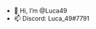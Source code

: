 - 👋 Hi, I’m @Luca49
- 📫 Discord: Luca_49#7791

<!---
Luca49/Luca49 is a ✨ special ✨ repository because its `README.md` (this file) appears on your GitHub profile.
You can click the Preview link to take a look at your changes.
--->
